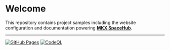 # Welcome

This repository contains project samples including the website configuration and documentation powering [**MKX SpaceHub**](https://mkeithx.github.io/).


---

[![GitHub Pages](https://github.com/mkeithX/mkeithx.github.io/actions/workflows/deploy.yml/badge.svg?branch=main)](https://github.com/mkeithX/mkeithx.github.io/actions/workflows/deploy.yml)
[![CodeQL](https://github.com/mkeithX/mkeithx.github.io/actions/workflows/codeql.yml/badge.svg)](https://github.com/mkeithX/mkeithx.github.io/actions/workflows/codeql.yml)

<!-- 
Give this project a __[star⭐](https://github.com/mkeithX/mkeithx.github.io)__ -->
